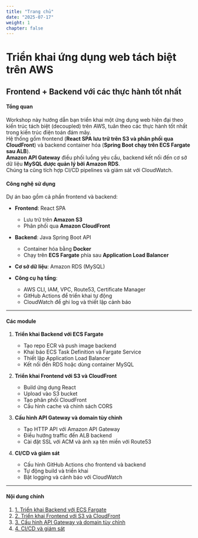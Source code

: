 ```yaml
---
title: "Trang chủ"
date: "2025-07-17"
weight: 1
chapter: false
---
```


# Triển khai ứng dụng web tách biệt trên AWS  
## Frontend + Backend với các thực hành tốt nhất

#### Tổng quan

Workshop này hướng dẫn bạn triển khai một ứng dụng web hiện đại theo kiến trúc tách biệt (decoupled) trên AWS, tuân theo các thực hành tốt nhất trong kiến trúc điện toán đám mây.  
Hệ thống gồm frontend (**React SPA lưu trữ trên S3 và phân phối qua CloudFront**) và backend container hóa (**Spring Boot chạy trên ECS Fargate sau ALB**).  
**Amazon API Gateway** điều phối luồng yêu cầu, backend kết nối đến cơ sở dữ liệu **MySQL được quản lý bởi Amazon RDS**.  
Chúng ta cũng tích hợp CI/CD pipelines và giám sát với CloudWatch.

#### Công nghệ sử dụng

Dự án bao gồm cả phần frontend và backend:

- **Frontend**: React SPA  
  - Lưu trữ trên **Amazon S3**  
  - Phân phối qua **Amazon CloudFront**

- **Backend**: Java Spring Boot API  
  - Container hóa bằng **Docker**  
  - Chạy trên **ECS Fargate** phía sau **Application Load Balancer**

- **Cơ sở dữ liệu**: Amazon RDS (MySQL)

- **Công cụ hạ tầng**:  
  - AWS CLI, IAM, VPC, Route53, Certificate Manager  
  - GitHub Actions để triển khai tự động  
  - CloudWatch để ghi log và thiết lập cảnh báo

---

#### Các module

1. **Triển khai Backend với ECS Fargate**
   - Tạo repo ECR và push image backend
   - Khai báo ECS Task Definition và Fargate Service
   - Thiết lập Application Load Balancer
   - Kết nối đến RDS hoặc dùng container MySQL

2. **Triển khai Frontend với S3 và CloudFront**
   - Build ứng dụng React
   - Upload vào S3 bucket
   - Tạo phân phối CloudFront
   - Cấu hình cache và chính sách CORS

3. **Cấu hình API Gateway và domain tùy chỉnh**
   - Tạo HTTP API với Amazon API Gateway
   - Điều hướng traffic đến ALB backend
   - Cài đặt SSL với ACM và ánh xạ tên miền với Route53

4. **CI/CD và giám sát**
   - Cấu hình GitHub Actions cho frontend và backend
   - Tự động build và triển khai
   - Bật logging và cảnh báo với CloudWatch

---

#### Nội dung chính

1. [1. Triển khai Backend với ECS Fargate](1-deploy-backend-ecs-fargate/)
2. [2. Triển khai Frontend với S3 và CloudFront](2-deploy-frontend-s3-cloudfront/)
3. [3. Cấu hình API Gateway và domain tùy chỉnh](3-setup-api-gateway-custom-domain/)
4. [4. CI/CD và giám sát](4-ci-cd-and-monitoring/)
